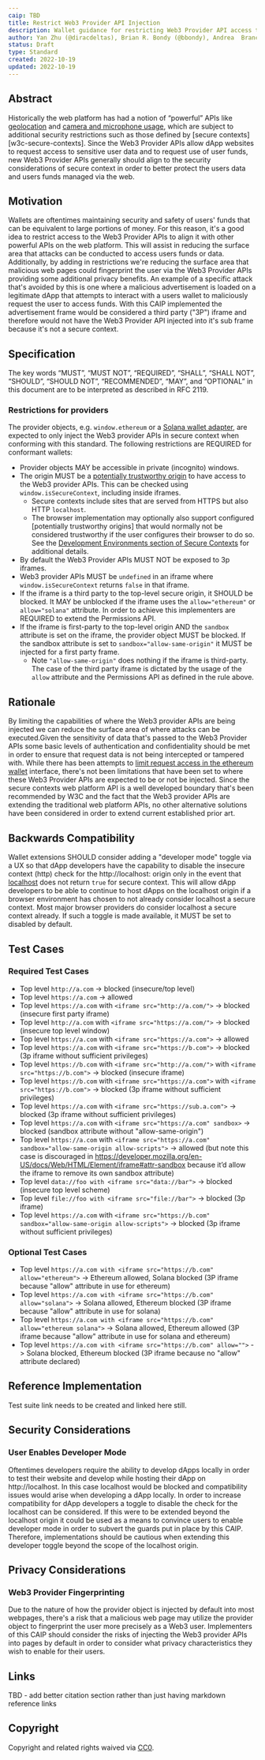 ```yaml
---
caip: TBD
title: Restrict Web3 Provider API Injection
description: Wallet guidance for restricting Web3 Provider API access to secure contexts for improved privacy and security for wallet users
author: Yan Zhu (@diracdeltas), Brian R. Bondy (@bbondy), Andrea  Brancaleoni (@thypon), Kyle Den Hartog (@kdenhartog)
status: Draft
type: Standard
created: 2022-10-19
updated: 2022-10-19
---
```


## Abstract

Historically the web platform has had a notion of “powerful” APIs like [geolocation][w3c-geolocation] and [camera and microphone usage][w3c-mediastreams], which are subject to additional security restrictions such as those defined by [secure contexts][w3c-secure-contexts]. Since the Web3 Provider APIs allow dApp websites to request access to sensitive user data and to request use of user funds, new Web3 Provider APIs generally should align to the security considerations of secure context in order to better protect the users data and users funds managed via the web.

## Motivation

Wallets are oftentimes maintaining security and safety of users' funds that can be equivalent to large portions of money. For this reason, it's a good idea to restrict access to the Web3 Provider APIs to align it with other powerful APIs on the web platform. This will assist in reducing the surface area that attacks can be conducted to access users funds or data. Additionally, by adding in restrictions we're reducing the surface area that malicious web pages could fingerprint the user via the Web3 Provider APIs providing some additional privacy benefits. An example of a specific attack that's avoided by this is one where a malicious advertisement is loaded on a legitimate dApp that attempts to interact with a users wallet to maliciously request the user to access funds. With this CAIP implemented the advertisement frame would be considered a third party ("3P") iframe and therefore would not have the Web3 Provider API injected into it's sub frame because it's not a secure context.

## Specification

The key words “MUST”, “MUST NOT”, “REQUIRED”, “SHALL”, “SHALL NOT”, “SHOULD”, “SHOULD NOT”, “RECOMMENDED”, “MAY”, and “OPTIONAL” in this document are to be interpreted as described in RFC 2119.

### Restrictions for providers

The provider objects, e.g. `window.ethereum` or a [Solana wallet adapter][solana-wallet-adapters], are expected to only inject the Web3 provider APIs in secure context when conforming with this standard. The following restrictions are REQUIRED for conformant wallets:

- Provider objects MAY be accessible in private (incognito) windows.
- The origin MUST be a [potentially trustworthy origin][w3c-secure-context-trustworthy-origin] to have access to the Web3 provider APIs. This can be checked using `window.isSecureContext`, including inside iframes.
    - Secure contexts include sites that are served from HTTPS but also HTTP `localhost`. 
    - The browser implementation may optionally also support configured [potentially trustworthy origins] that would normally not be considered trustworthy if the user configures their browser to do so. See the [Development Environments section of Secure Contexts][w3c-secure-context-dev-env] for additional details.
- By default the Web3 Provider APIs MUST NOT be exposed to 3p iframes.
- Web3 provider APIs MUST be `undefined` in an iframe where `window.isSecureContext` returns `false` in that iframe.
- If the iframe is a third party to the top-level secure origin, it SHOULD be blocked. It MAY be unblocked if the iframe uses the `allow="ethereum"` or `allow="solana"` attribute. In order to achieve this implementers are REQUIRED to extend the Permissions API.
- If the iframe is first-party to the top-level origin AND the `sandbox` attribute is set on the iframe, the provider object MUST be blocked. If the sandbox attribute is set to `sandbox="allow-same-origin"` it MUST be injected for a first party frame.
    - Note `"allow-same-origin"` does nothing if the iframe is third-party. The case of the third party iframe is dictated by the usage of the `allow` attribute and the Permissions API as defined in the rule above.

## Rationale

By limiting the capabilities of where the Web3 provider APIs are being injected we can reduce the surface area of where attacks can be executed.Given the sensitivity of data that's passed to the Web3 Provider APIs some basic levels of authentication and confidentiality should be met in order to ensure that request data is not being intercepted or tampered with. While there has been attempts to [limit request access in the ethereum wallet][eip-2255] interface, there's not been limitations that have been set to where these Web3 Provider APIs are expected to be or not be injected. Since the secure contexts web platform API is a well developed boundary that's been recommended by W3C and the fact that the Web3 provider APIs are extending the traditional web platform APIs, no other alternative solutions have been considered in order to extend current established prior art.


## Backwards Compatibility

Wallet extensions SHOULD consider adding a "developer mode" toggle via a UX so that dApp developers have the capability to disable the insecure context (http) check for the http://localhost:<any-port> origin only in the event that [localhost][w3c-secure-context-localhost] does not return `true` for secure context</a>. This will allow dApp developers to be able to continue to host dApps on the localhost origin if a browser environment has chosen to not already consider localhost a secure context. Most major browser providers do consider localhost a secure context already. If such a toggle is made available, it MUST be set to disabled by default.

## Test Cases

### Required Test Cases

- Top level `http://a.com` -> blocked (insecure/top level)
- Top level `https://a.com` -> allowed
- Top level `https://a.com` with `<iframe src="http://a.com/">` -> blocked (insecure first party iframe)
- Top level `http://a.com` with `<iframe src="https://a.com/">` -> blocked (insecure top level window)
- Top level `https://a.com` with `<iframe src="https://a.com">` -> allowed
- Top level `https://a.com` with `<iframe src="https://b.com">` -> blocked (3p iframe without sufficient privileges)
- Top level `https://b.com` with `<iframe src="http://a.com/">` with `<iframe src="https://b.com">` -> blocked (insecure iframe)
- Top level `https://b.com` with `<iframe src="https://a.com">` with `<iframe src="https://b.com">` -> blocked (3p iframe without sufficient privileges)
- Top level `https://a.com` with `<iframe src="https://sub.a.com">` -> blocked (3p iframe without sufficient privileges)
- Top level `https://a.com` with `<iframe src="https://a.com" sandbox>` -> blocked (sandbox attribute without "allow-same-origin")
- Top level `https://a.com` with `<iframe src="https://a.com" sandbox="allow-same-origin allow-scripts">` -> allowed (but note this case is discouraged in https://developer.mozilla.org/en-US/docs/Web/HTML/Element/iframe#attr-sandbox because it’d allow the iframe to remove its own sandbox attribute)
- Top level `data://foo with <iframe src="data://bar">` -> blocked (insecure top level scheme)
- Top level `file://foo with <iframe src="file://bar">` -> blocked (3p iframe)
- Top level `https://a.com` with `<iframe src="https://b.com" sandbox="allow-same-origin allow-scripts">` -> blocked (3p iframe without sufficient privileges)

### Optional Test Cases

- Top level `https://a.com with <iframe src="https://b.com" allow="ethereum">` -> Ethereum allowed, Solana blocked (3P iframe because "allow" attribute in use for ethereum)
- Top level `https://a.com with <iframe src="https://b.com" allow="solana">` -> Solana allowed, Ethereum blocked (3P iframe because "allow" attribute in use for solana)
- Top level `https://a.com with <iframe src="https://b.com" allow="ethereum solana">` -> Solana allowed, Ethereum allowed (3P iframe because "allow" attribute in use for solana and ethereum)
- Top level `https://a.com with <iframe src="https://b.com" allow="">` -> Solana blocked, Ethereum blocked (3P iframe because no "allow" attribute declared)

## Reference Implementation

Test suite link needs to be created and linked here still.

## Security Considerations

### User Enables Developer Mode 

Oftentimes developers require the ability to develop dApps locally in order to test their website and develop while hosting their dApp on http://localhost. In this case localhost would be blocked and compatibility issues would arise when developing a dApp locally. In order to increase compatibility for dApp developers a toggle to disable the check for the localhost can be considered. If this were to be extended beyond the localhost origin it could be used as a means to convince users to enable developer mode in order to subvert the guards put in place by this CAIP. Therefore, implementations should be cautious when extending this developer toggle beyond the scope of the localhost origin.

## Privacy Considerations

### Web3 Provider Fingerprinting

Due to the nature of how the provider object is injected by default into most webpages, there's a risk that a malicious web page may utilize the provider object to fingerprint the user more precisely as a Web3 user. Implementers of this CAIP should consider the risks of injecting the Web3 provider APIs into pages by default in order to consider what privacy characteristics they wish to enable for their users.
## Links

TBD - add better citation section rather than just having markdown reference links

[w3c-mediastreams]: https://www.w3.org/TR/mediacapture-streams/
[w3c-geolocation]: https://www.w3.org/TR/geolocation/
[w3c-secure-context]: https://www.w3.org/TR/secure-contexts/
[w3c-secure-context-localhost]: https://www.w3.org/TR/secure-contexts/#localhost
[w3c-secure-context-dev-env]: https://www.w3.org/TR/secure-contexts/#development-environments
[w3c-secure-context-trustworthy-origin]: https://www.w3.org/TR/secure-contexts/#is-origin-trustworthy
[eip-2255]: https://eips.ethereum.org/EIPS/eip-2255
[solana-wallet-adapters]: https://github.com/solana-labs/wallet-adapter
## Copyright

Copyright and related rights waived via [CC0](../LICENSE.md).
